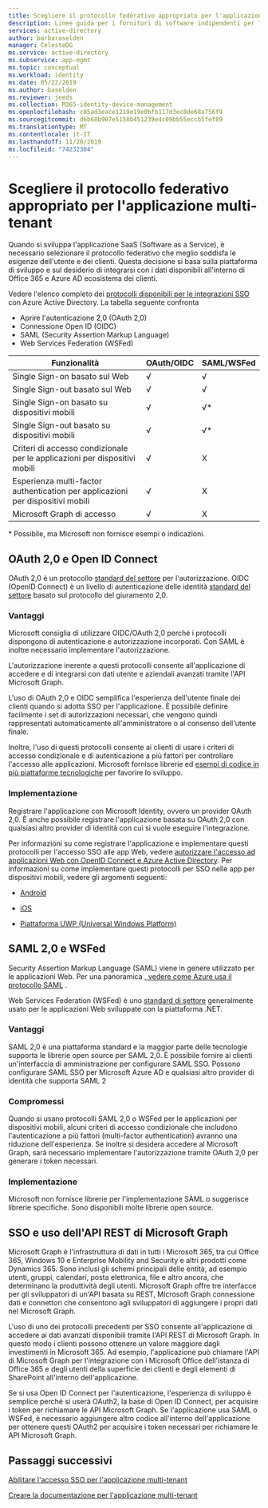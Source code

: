 ```yaml
---
title: Scegliere il protocollo federativo appropriato per l'applicazione multi-tenant
description: Linee guida per i fornitori di software indipendenti per l'integrazione con Azure Active Directory
services: active-directory
author: barbaraselden
manager: CelesteDG
ms.service: active-directory
ms.subservice: app-mgmt
ms.topic: conceptual
ms.workload: identity
ms.date: 05/22/2019
ms.author: baselden
ms.reviewer: jeeds
ms.collection: M365-identity-device-management
ms.openlocfilehash: c05ad3eace1219e19e0bfb117d3ec8de68a756f9
ms.sourcegitcommit: d6b68b907e5158b451239e4c09bb55eccb5fef89
ms.translationtype: MT
ms.contentlocale: it-IT
ms.lasthandoff: 11/20/2019
ms.locfileid: "74232304"
---
```

# <a name="choose-the-right-federation-protocol-for-your-multi-tenant-application"></a>Scegliere il protocollo federativo appropriato per l'applicazione multi-tenant

Quando si sviluppa l'applicazione SaaS (Software as a Service), è necessario selezionare il protocollo federativo che meglio soddisfa le esigenze dell'utente e dei clienti. Questa decisione si basa sulla piattaforma di sviluppo e sul desiderio di integrarsi con i dati disponibili all'interno di Office 365 e Azure AD ecosistema dei clienti.

Vedere l'elenco completo dei [protocolli disponibili per le integrazioni SSO](what-is-single-sign-on.md) con Azure Active Directory.
La tabella seguente confronta 
* Aprire l'autenticazione 2,0 (OAuth 2,0)
* Connessione Open ID (OIDC)
* SAML (Security Assertion Markup Language)
* Web Services Federation (WSFed)

| Funzionalità| OAuth/OIDC| SAML/WSFed |
| - |-|-|
| Single Sign-on basato sul Web| √| √ |
| Single Sign-out basato sul Web| √| √ |
| Single Sign-on basato su dispositivi mobili| √| √* |
| Single Sign-out basato su dispositivi mobili| √| √* |
| Criteri di accesso condizionale per le applicazioni per dispositivi mobili| √| X |
| Esperienza multi-factor authentication per applicazioni per dispositivi mobili| √| X |
| Microsoft Graph di accesso| √| X |

\* Possibile, ma Microsoft non fornisce esempi o indicazioni.

## <a name="oauth-20-and-open-id-connect"></a>OAuth 2,0 e Open ID Connect

OAuth 2,0 è un protocollo [standard del settore](https://oauth.net/2/) per l'autorizzazione. OIDC (OpenID Connect) è un livello di autenticazione delle identità [standard del settore](https://openid.net/connect/) basato sul protocollo del giuramento 2,0.

### <a name="benefits"></a>Vantaggi

Microsoft consiglia di utilizzare OIDC/OAuth 2,0 perché i protocolli dispongono di autenticazione e autorizzazione incorporati. Con SAML è inoltre necessario implementare l'autorizzazione.

L'autorizzazione inerente a questi protocolli consente all'applicazione di accedere e di integrarsi con dati utente e aziendali avanzati tramite l'API Microsoft Graph.

L'uso di OAuth 2,0 e OIDC semplifica l'esperienza dell'utente finale dei clienti quando si adotta SSO per l'applicazione. È possibile definire facilmente i set di autorizzazioni necessari, che vengono quindi rappresentati automaticamente all'amministratore o al consenso dell'utente finale.

Inoltre, l'uso di questi protocolli consente ai clienti di usare i criteri di accesso condizionale e di autenticazione a più fattori per controllare l'accesso alle applicazioni. Microsoft fornisce librerie ed [esempi di codice in più piattaforme tecnologiche](https://github.com/AzureAD/microsoft-authentication-library-for-js/wiki/Samples) per favorire lo sviluppo.  

### <a name="implementation"></a>Implementazione

Registrare l'applicazione con Microsoft Identity, ovvero un provider OAuth 2,0. È anche possibile registrare l'applicazione basata su OAuth 2,0 con qualsiasi altro provider di identità con cui si vuole eseguire l'integrazione. 

Per informazioni su come registrare l'applicazione e implementare questi protocolli per l'accesso SSO alle app Web, vedere [autorizzare l'accesso ad applicazioni Web con OpenID Connect e Azure Active Directory](../develop/sample-v2-code.md).  Per informazioni su come implementare questi protocolli per SSO nelle app per dispositivi mobili, vedere gli argomenti seguenti: 

* [Android](../develop/quickstart-v2-android.md)

* [iOS](../develop/quickstart-v2-ios.md)

* [Piattaforma UWP (Universal Windows Platform)](../develop/quickstart-v2-uwp.md)

## <a name="saml-20-and-wsfed"></a>SAML 2,0 e WSFed

Security Assertion Markup Language (SAML) viene in genere utilizzato per le applicazioni Web. Per una panoramica [, vedere come Azure usa il protocollo SAML](../develop/active-directory-saml-protocol-reference.md) . 

Web Services Federation (WSFed) è uno [standard di settore](https://docs.oasis-open.org/wsfed/federation/v1.2/ws-federation.html) generalmente usato per le applicazioni Web sviluppate con la piattaforma .NET.

### <a name="benefits"></a>Vantaggi

SAML 2,0 è una piattaforma standard e la maggior parte delle tecnologie supporta le librerie open source per SAML 2,0. È possibile fornire ai clienti un'interfaccia di amministrazione per configurare SAML SSO. Possono configurare SAML SSO per Microsoft Azure AD e qualsiasi altro provider di identità che supporta SAML 2

### <a name="trade-offs"></a>Compromessi

Quando si usano protocolli SAML 2,0 o WSFed per le applicazioni per dispositivi mobili, alcuni criteri di accesso condizionale che includono l'autenticazione a più fattori (multi-factor authentication) avranno una riduzione dell'esperienza. Se inoltre si desidera accedere al Microsoft Graph, sarà necessario implementare l'autorizzazione tramite OAuth 2,0 per generare i token necessari. 

### <a name="implementation"></a>Implementazione

Microsoft non fornisce librerie per l'implementazione SAML o suggerisce librerie specifiche. Sono disponibili molte librerie open source.

## <a name="sso-and-using-microsoft-graph-rest-api"></a>SSO e uso dell'API REST di Microsoft Graph 

Microsoft Graph è l'infrastruttura di dati in tutti i Microsoft 365, tra cui Office 365, Windows 10 e Enterprise Mobility and Security e altri prodotti come Dynamics 365. Sono inclusi gli schemi principali delle entità, ad esempio utenti, gruppi, calendari, posta elettronica, file e altro ancora, che determinano la produttività degli utenti. Microsoft Graph offre tre interfacce per gli sviluppatori di un'API basata su REST, Microsoft Graph connessione dati e connettori che consentono agli sviluppatori di aggiungere i propri dati nel Microsoft Graph.  

L'uso di uno dei protocolli precedenti per SSO consente all'applicazione di accedere ai dati avanzati disponibili tramite l'API REST di Microsoft Graph. In questo modo i clienti possono ottenere un valore maggiore dagli investimenti in Microsoft 365. Ad esempio, l'applicazione può chiamare l'API di Microsoft Graph per l'integrazione con i Microsoft Office dell'istanza di Office 365 e degli utenti della superficie dei clienti e degli elementi di SharePoint all'interno dell'applicazione. 

Se si usa Open ID Connect per l'autenticazione, l'esperienza di sviluppo è semplice perché si userà OAuth2, la base di Open ID Connect, per acquisire i token per richiamare le API Microsoft Graph. Se l'applicazione usa SAML o WSFed, è necessario aggiungere altro codice all'interno dell'applicazione per ottenere questi OAuth2 per acquisire i token necessari per richiamare le API Microsoft Graph. 

## <a name="next-steps"></a>Passaggi successivi

[Abilitare l'accesso SSO per l'applicazione multi-tenant](isv-sso-content.md)

[Creare la documentazione per l'applicazione multi-tenant](isv-create-sso-documentation.md)
